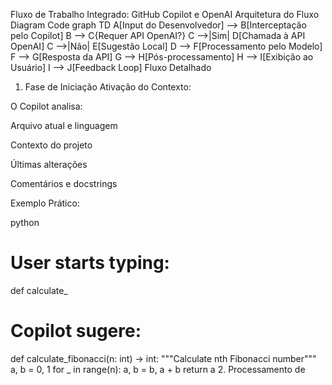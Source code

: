 Fluxo de Trabalho Integrado: GitHub Copilot e OpenAI
Arquitetura do Fluxo
Diagram
Code
graph TD
    A[Input do Desenvolvedor] --> B[Interceptação pelo Copilot]
    B --> C{Requer API OpenAI?}
    C -->|Sim| D[Chamada à API OpenAI]
    C -->|Não| E[Sugestão Local]
    D --> F[Processamento pelo Modelo]
    F --> G[Resposta da API]
    G --> H[Pós-processamento]
    H --> I[Exibição ao Usuário]
    I --> J[Feedback Loop]
Fluxo Detalhado
1. Fase de Iniciação
Ativação do Contexto:

O Copilot analisa:

Arquivo atual e linguagem

Contexto do projeto

Últimas alterações

Comentários e docstrings

Exemplo Prático:

python
# User starts typing:
def calculate_
# Copilot sugere:
def calculate_fibonacci(n: int) -> int:
    """Calculate nth Fibonacci number"""
    a, b = 0, 1
    for _ in range(n):
        a, b = b, a + b
    return a
2. Processamento de

